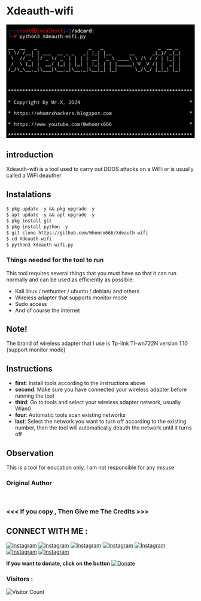 # Xdeauth-wifi 
![Xdeauth-wifi preview](Xdeauth-wifi.jpg)

## introduction
Xdeauth-wifi is a tool used to carry out DDOS attacks on a WiFi or is usually called a WiFi deauther

## Instalations
```
$ pkg update -y && pkg upgrade -y
$ apt update -y && apt upgrade -y
$ pkg install git
$ pkg install python -y
$ git clone https://github.com/Whomrx666/Xdeauth-wifi 
$ cd Xdeauth-wifi 
$ python3 Xdeauth-wifi.py
```

### **Things needed for the tool to run**

This tool requires several things that you must have so that it can run normally and can be used as efficiently as possible:

- Kali linux / nethunter / ubuntu / debian/ and others
- Wireless adapter that supports monitor mode
- Sudo access
- And of course the internet

## Note!
The brand of wireless adapter that I use is Tp-link Tl-wn722N version 1.10 {support monitor mode}


## Instructions
- **first**: Install tools according to the instructions above
- **second**: Make sure you have connected your wireless adapter before running the tool
- **third**: Go to tools and select your wireless adapter network, usually Wlan0
- **four**: Automatic tools scan existing networks
- **last**: Select the network you want to turn off according to the existing number, then the tool will automatically deauth the network until it turns off

## Observation
This is a tool for education only, I am not responsible for any misuse
### Original Author
<a href="https://github.com/Whomrx666"><img src="https://img.shields.io/badge/Original-Author-brightgreen.svg" alt=""/></a>

### <<< If you copy , Then Give me The Credits >>>

## CONNECT WITH ME :

[![Instagram](https://img.shields.io/badge/WEBSITE-VISIT-yellow?style=for-the-badge&logo=blogger)](https://whomrxhackers.blogspot.com/)
[![Instagram](https://img.shields.io/badge/TWITTER-FOLLOW-red?style=for-the-badge&logo=x)](https://twitter.com/whomrx666)
[![Instagram](https://img.shields.io/badge/YOUTUBE-SUBSCRIBE-red?style=for-the-badge&logo=youtube)](https://youtube.com/@whomrx666)
[![Instagram](https://img.shields.io/badge/FACEBOOK-LIKE-red?style=for-the-badge&logo=facebook)](https://facebook.com/https://www.facebook.com/whomrx.666)
[![Instagram](https://img.shields.io/badge/TELEGRAM-CONNECT-red?style=for-the-badge&logo=telegram)](https://t.me/@Whomr_X)
[![Instagram](https://img.shields.io/badge/GMAIL-CONTACT-red?style=for-the-badge&logo=gmail)](mailto:whomrx666@gmail.com)
[![Instagram](https://img.shields.io/badge/TIKTOK-FOLLOW-red?style=for-the-badge&logo=tiktok)](https://www.tiktok.com/@whomr.x)

**If you want to donate, click on the button**
<a href="https://saweria.co/whomrx"><img title="Donate" src="https://img.shields.io/badge/Donate-Xdeauth wifi-yellow?style=for-the-badge&logo=github"></a>

### Visitors :
![Visitor Count](https://profile-counter.glitch.me/Whomrx666/count.svg)
